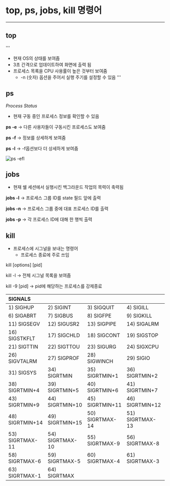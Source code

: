 # top, ps, jobs, kill 명령어
---


## top
'''
* 현재 OS의 상태를 보여줌
* 3초 간격으로 업데이트하여 화면에 출력 됨
* 프로세스 목록을 CPU 사용률이 높은 것부터 보여줌
   * -n (숫자) 옵션을 주어서 실행 주기를 설정할 수 있음
'''

## ps
_Process Status_
* 현재 구동 중인 프로세스 정보를 확인할 수 있음

__ps -e__ -> 다른 사용자들이 구동시킨 프로세스도 보여줌

__ps -f__ -> 정보를 상세하게 보여줌

__ps -l__ -> -f옵션보다 더 상세하게 보여줌 

![ps -efl](https://github.com/haeseong6/Open-Source-SW/assets/133829902/7433be55-5c49-485f-82f2-33806f7fa933)

## jobs
* 현재 쉘 세션에서 실행시킨 백그라운드 작업의 목력이 축력됨

__jobs -l__ -> 프로세스 그룹 ID를 state 필드 앞에 출력

__jobs -n__ -> 프로세스 그룹 중에 대표 프로세스 ID를 출력

__jobs -p__ -> 각 프로세스 ID에 대해 한 행씩 출력


## kill
* 프로세스에 시그널을 보내는 명령어
  * 프로세스 종료에 주로 쓰임

kill [options] [pid]

kill -l -> 전체 시그널 목록을 보여줌

kill -9 [pid] -> pid에 해당하는 프로세스를 강제종료

| SIGNALS |   |    |   |   |
| :------- | :----- | :----- | :------ | :------- |
| 1) SIGHUP   |    2) SIGINT    |   3) SIGQUIT  |    4) SIGILL    |   5) SIGTRAP |
| 6) SIGABRT    |  7) SIGBUS    |   8) SIGFPE    |   9) SIGKILL   |  10) SIGUSR1 |
| 11) SIGSEGV    | 12) SIGUSR2   |  13) SIGPIPE   |  14) SIGALRM  |   15) SIGTERM |
| 16) SIGSTKFLT  | 17) SIGCHLD   |  18) SIGCONT  |   19) SIGSTOP  |   20) SIGTSTP |
| 21) SIGTTIN   |  22) SIGTTOU   |  23) SIGURG   |   24) SIGXCPU  |   25) SIGXFSZ |
| 26) SIGVTALRM  | 27) SIGPROF   |  28) SIGWINCH  |  29) SIGIO    |   30) SIGPWR |
| 31) SIGSYS    |  34) SIGRTMIN  |  35) SIGRTMIN+1 | 36) SIGRTMIN+2 | 37) SIGRTMIN+3 |
| 38) SIGRTMIN+4 | 39) SIGRTMIN+5 | 40) SIGRTMIN+6 | 41) SIGRTMIN+7 | 42) SIGRTMIN+8 |
| 43) SIGRTMIN+9 | 44) SIGRTMIN+10 | 45) SIGRTMIN+11 | 46) SIGRTMIN+12 | 47) SIGRTMIN+13 |
| 48) SIGRTMIN+14 | 49) SIGRTMIN+15 | 50) SIGRTMAX-14 | 51) SIGRTMAX-13 | 52) SIGRTMAX-12 |
| 53) SIGRTMAX-11 | 54) SIGRTMAX-10 | 55) SIGRTMAX-9 | 56) SIGRTMAX-8 | 57) SIGRTMAX-7 |
| 58) SIGRTMAX-6 | 59) SIGRTMAX-5  | 60) SIGRTMAX-4 | 61) SIGRTMAX-3 | 62) SIGRTMAX-2 |
| 63) SIGRTMAX-1 | 64) SIGRTMAX  |  |   |   |
